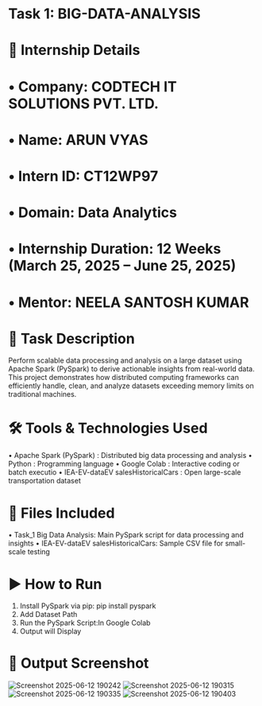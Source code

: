 # Task 1: BIG-DATA-ANALYSIS

# 🏢 Internship Details
# •	Company: CODTECH IT SOLUTIONS PVT. LTD.
# •	Name: ARUN VYAS
# •	Intern ID: CT12WP97
# •	Domain: Data Analytics
# •	Internship Duration: 12 Weeks (March 25, 2025 – June 25, 2025)
# •	Mentor: NEELA SANTOSH KUMAR

# 📝 Task Description
Perform scalable data processing and analysis on a large dataset using Apache Spark (PySpark) to derive actionable insights from real-world data. This project demonstrates how distributed computing frameworks can efficiently handle, clean, and analyze datasets exceeding memory limits on traditional machines.

# 🛠️ Tools & Technologies Used
•	Apache Spark (PySpark) : Distributed big data processing and analysis
•	Python : Programming language
•	Google Colab : Interactive coding or batch executio
•	IEA-EV-dataEV salesHistoricalCars : Open large-scale transportation dataset

# 📂 Files Included
•	Task_1 Big Data Analysis: Main PySpark script for data processing and insights
•	IEA-EV-dataEV salesHistoricalCars: Sample CSV file for small-scale testing

# ▶️ How to Run
1. Install PySpark via pip: pip install pyspark
2. Add Dataset Path
3. Run the PySpark Script:In Google Colab
4. Output will Display

# 📸 Output Screenshot
![Screenshot 2025-06-12 190242](https://github.com/user-attachments/assets/71f396e5-d1e1-4d9e-9ed0-106326ec88b0)
![Screenshot 2025-06-12 190315](https://github.com/user-attachments/assets/8e252424-f0c1-4394-8e8d-96bbaf1395db)
![Screenshot 2025-06-12 190335](https://github.com/user-attachments/assets/9037b878-1066-428e-b555-787507374da1)
![Screenshot 2025-06-12 190403](https://github.com/user-attachments/assets/5676dd38-5824-4ba9-b941-42bb2d014949)





